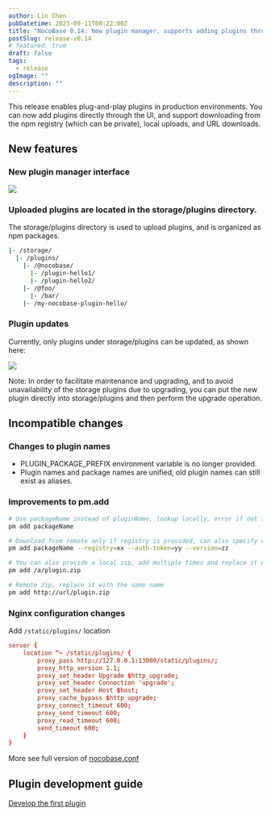```yaml
---
author: Lin Chen
pubDatetime: 2023-09-11T08:22:00Z
title: "NocoBase 0.14: New plugin manager, supports adding plugins through UI"
postSlug: release-v0.14
# featured: true
draft: false
tags:
  - release
ogImage: ""
description: ""
---
```


This release enables plug-and-play plugins in production environments. You can now add plugins directly through the UI, and support downloading from the npm registry (which can be private), local uploads, and URL downloads.

## New features

### New plugin manager interface

<img src="/content-static/6de7c906518b6c6643570292523b06c8.png" />

### Uploaded plugins are located in the storage/plugins directory.

The storage/plugins directory is used to upload plugins, and is organized as npm packages.

```bash
|- /storage/
  |- /plugins/
    |- /@nocobase/
      |- /plugin-hello1/
      |- /plugin-hello2/
    |- /@foo/
      |- /bar/
    |- /my-nocobase-plugin-hello/
```

### Plugin updates

Currently, only plugins under storage/plugins can be updated, as shown here:

<img src="/content-static/703809b8cd74cc95e1ab2ab766980817.gif" />

Note: In order to facilitate maintenance and upgrading, and to avoid unavailability of the storage plugins due to upgrading, you can put the new plugin directly into storage/plugins and then perform the upgrade operation.

## Incompatible changes

### Changes to plugin names

- PLUGIN_PACKAGE_PREFIX environment variable is no longer provided.
- Plugin names and package names are unified, old plugin names can still exist as aliases.

### Improvements to pm.add

```bash
# Use packageName instead of pluginName, lookup locally, error if not found
pm add packageName

# Download from remote only if registry is provided, can also specify version
pm add packageName --registry=xx --auth-token=yy --version=zz

# You can also provide a local zip, add multiple times and replace it with the last one
pm add /a/plugin.zip

# Remote zip, replace it with the same name
pm add http://url/plugin.zip
```

### Nginx configuration changes

Add `/static/plugins/` location

```conf
server {
    location ^~ /static/plugins/ {
        proxy_pass http://127.0.0.1:13000/static/plugins/;
        proxy_http_version 1.1;
        proxy_set_header Upgrade $http_upgrade;
        proxy_set_header Connection 'upgrade';
        proxy_set_header Host $host;
        proxy_cache_bypass $http_upgrade;
        proxy_connect_timeout 600;
        proxy_send_timeout 600;
        proxy_read_timeout 600;
        send_timeout 600;
    }
}
```

More see full version of [nocobase.conf](https://github.com/nocobase/nocobase/blob/main/docker/nocobase/nocobase.conf)

## Plugin development guide

[Develop the first plugin](https://docs.nocobase.com/development/your-fisrt-plugin)

